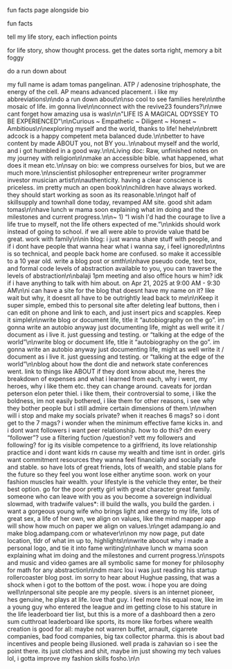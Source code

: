 fun facts page alongside bio

fun facts

tell my life story, each inflection points

for life story, show thought process. get the dates sorta right, memory a bit foggy

do a run down about

my full name is adam tomas pangelinan. ATP / adenosine triphosphate, the energy of the cell. AP means advanced placement. i like my abbreviations\n\ndo a run down about\n\nso cool to see families here\n\nthe mosaic of life. im gonna live\n\nconnect with the revive23 founders?\n\nwe cant forget how amazing usa is was\n\n"LIFE IS A MAGICAL ODYSSEY TO BE EXPERIENCED"\n\nCurious ~ Empathetic ~ Diligent ~ Honest ~ Ambitious\n\nexploring myself and the world, thanks to life! hehe\n\nbrett adcock is a happy competent meta balanced dude.\n\nbetter to have content by made ABOUT you, not BY you..\n\nabout myself and the world, and i got humbled in a good way.\n\nLiving doc: Raw, unfinished notes on my journey with religion\n\nmake an accessible bible. what happened, what does it mean etc.\n\nsay on bio: we compress ourselves for bios, but we are much more.\n\nscientist philosopher entrepreneur writer programmer investor musician artist\n\nauthenticity. having a clear conscience is priceless. im pretty much an open book\n\nchildren have always worked. they should start working as soon as its reasonable.\n\ngot half of skillsupply and townhall done today, revamped AM site. good shit adam tomas\n\nhave lunch w mama soon explaining what im doing and the milestones and current progress.\n\n~ 1) “I wish I'd had the courage to live a life true to myself, not the life others expected of me.”\n\nkids should work instead of going to school. if we all were able to provide value thatd be great. work with family\n\nin blog: i just wanna share stuff with people, and if i dont have people that wanna hear what i wanna say, i feel ignored\n\ntns is so technical, and people back home are confused. so make it accessible to a 10 year old. write a blog post or smth\n\nhave pseudo code, text box, and formal code levels of abstraction available to you, you can traverse the levels of abstraction\n\nbalaji 1pm meeting and also office hours w him? idk if i have anything to talk with him about.  on Apr 21, 2025 at 9:00 AM - 9:30 AM\n\ni can have a site for the blog that doesnt have my name on it? like wait but why, it doesnt all have to be outrightly lead back to me\n\nKeep it super simple, embed this to personal site after deleting leaf buttons, then i can edit on phone and link to each, and just insert pics and scapples. Keep it simple\n\nwrite blog or document life, title it “autobiography on the go”. im gonna write an autobio anyway just documenting life, might as well write it / document as i live it. just guessing and testing. or “talking at the edge of the world”\n\nwrite blog or document life, title it “autobiography on the go”. im gonna write an autobio anyway just documenting life, might as well write it / document as i live it. just guessing and testing. or “talking at the edge of the world”\n\nblog about how the dont die and network state conferences went. link to things like ABOUT if they dont know about me, heres the breakdown of expenses and what i learned from each, why i went, my heroes, why i like them etc. they can change around. caveats for jordan peterson elon peter thiel. i like them, their controversial to some, i like the boldness, im not easily bothered, i like them for other reasons, i see why they bother people but i still admire certain dimensions of them.\n\nwhen will i stop and make my socials private? when it reaches 6 mags? so i dont get to the 7 mags? i wonder when the minimum effective fame kicks in. and i dont want followers i want peer relationship. how to do this? dm every “follower”? use a filtering fuction /question? vett my followers and following? for ig its visible competence to a girlfriend, its love relationship practice and i dont want kids rn cause my wealth and time isnt in order. girls want commitment resources they wanna feel financially and socially safe and stable. so have lots of great friends, lots of wealth, and stable plans for the future so they feel you wont lose either anytime soon. work on your fashion muscles hair wealth. your lifestyle is the vehicle they enter, be their best option. go for the poor pretty girl with great character great family. someone who can leave with you as you become a sovereign individual slowmad, with tradwife values*: ill build the walls, you build the garden. i want a gorgeous young wife who brings light and energy to my life, lots of great sex, a life of her own, we align on values, like the mind mapper app will show how much on paper we align on values.\n\nget adampang.io and make blog.adampang.com or whatever\n\non my now page, put date location, tldr of what im up to, highlights\n\nwrite aboout why i made a personal logo, and tie it into fame writing\n\nhave lunch w mama soon explaining what im doing and the milestones and current progress.\n\nspots and music and video games are all symbolic same for money for philosophy for math for any abstraction\n\ndm marc lou i was just reading his startup rollercoaster blog post. im sorry to hear about Hughue passing, that was a shock when i got to the bottom of the post. wow. i hope you are doing well\n\npersonal site people are my people. sivers is an internet pioneer, hes genuine, he plays at life. love that guy. i feel more his equal now, like im a young guy who entered the league and im getting close to his stature in the life leaderboard tier list, but this is a more of a dashboard then a zero sum cutthroat leaderboard like sports, its more like forbes where wealth creation is good for all: maybe not warren buffet, arnault, cigarrete companies, bad food companies, big tax collector pharma. this is about bad incentives and people being illusioned. well prada is zahavian so i see the point there. its just clothes and shit, maybe im just showing my tech values lol, i gotta improve my fashion skills fosho.\n\n